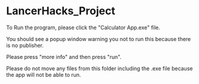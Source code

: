 # LancerHacks_Project
To Run the program, please click the "Calculator App.exe" file.

You should see a popup window warning you not to run this because there is no publisher.

Please press "more info" and then press "run".

Please do not move any files from this folder including the .exe file because the app will not be able to run.
